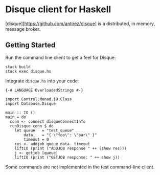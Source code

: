
# Disque client for Haskell

[disque][https://github.com/antirez/disque] is a distributed, in
memory, message broker.

## Getting Started

Run the command line client to get a feel for Disque:

    stack build
	stack exec disque.hs

Integrate `disque.hs` into your code:

    {-# LANGUAGE OverloadedStrings #-}

    import Control.Monad.IO.Class
    import Database.Disque

    main :: IO ()
    main = do
      conn <- connect disqueConnectInfo
      runDisque conn $ do
        let queue   = "test_queue"
            data_   = "{ \"foo\": \"bar\" }"
            timeout = 0
        res <- addjob queue data_ timeout
        liftIO (print ("ADDJOB response " ++ (show res)))
        j <- getjob [queue]
        liftIO (print ("GETJOB response: " ++ show j))


Some commands are not implemented in the test command-line client.
